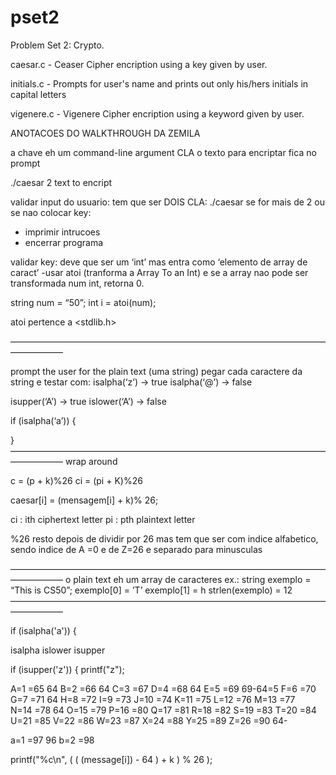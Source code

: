 # pset2
Problem Set 2: Crypto.

caesar.c - Ceaser Cipher encription using a key given by user.

initials.c - Prompts for user's name and prints out only his/hers initials in capital letters

vigenere.c - Vigenere Cipher encription using a keyword given by user.




ANOTACOES DO WALKTHROUGH DA ZEMILA

a chave eh um command-line argument CLA
o texto para encriptar fica no prompt

./caesar 2
text to encript


validar input do usuario:
tem que ser DOIS CLA: ./caesar <key>
se for mais de 2 ou se nao colocar key:
- imprimir intrucoes
- encerrar programa

validar key:
deve que ser um ‘int’ 
mas entra como ‘elemento de array de caract’
-usar atoi (tranforma a Array To an Int) e se a array nao pode ser transformada num int, retorna 0.

 string num = “50”;
 int i = atoi(num);


atoi pertence a <stdlib.h>

——————————————————————————————————————————

prompt the user for the plain text (uma string)
pegar cada caractere da string e testar com:
isalpha(‘z’) -> true
isalpha(‘@’) -> false

isupper(‘A’) -> true
islower(‘A’) -> false

if (isalpha(‘a’))
{
	
}
——————————————————————————————————————————
wrap around

c = (p + k)%26
ci = (pi + K)%26

 caesar[i] = (mensagem[i] + k)% 26;

ci : ith ciphertext letter
pi : pth plaintext letter

%26 resto depois de dividir por 26
mas tem que ser com indice alfabetico, 
sendo indice de A =0 e de Z=26
e separado para minusculas

——————————————————————————————————————————
o plain text eh um array de caracteres
ex.:
string exemplo = “This is CS50”;
exemplo[0] = ’T’ exemplo[1] = h
strlen(exemplo) = 12
——————————————————————————————————————————


if (isalpha('a'))
{

isalpha
islower
isupper

if (isupper('z'))
{
    printf("z");
    
    
A=1 =65			64
B=2 =66			64
C=3 =67
D=4 =68			64
E=5 =69  69-64=5
F=6 =70
G=7 =71			64
H=8 =72
I=9 =73
J=10 =74
K=11 =75
L=12 =76
M=13 =77		
N=14 =78		64
O=15 =79
P=16 =80
Q=17 =81
R=18 =82
S=19 =83
T=20 =84
U=21 =85
V=22 =86
W=23 =87
X=24 =88
Y=25 =89
Z=26 =90		64-

a=1  =97   96
b=2  =98

printf("%c\n",  (  (  (message[i]) - 64 ) + k  ) % 26  );
